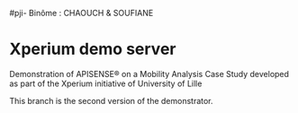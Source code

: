 #pji- 
Binôme : CHAOUCH & SOUFIANE


# Xperium demo server
Demonstration of APISENSE® on a Mobility Analysis Case Study developed as part of the Xperium initiative of University of Lille

This branch is the second version of the demonstrator.
